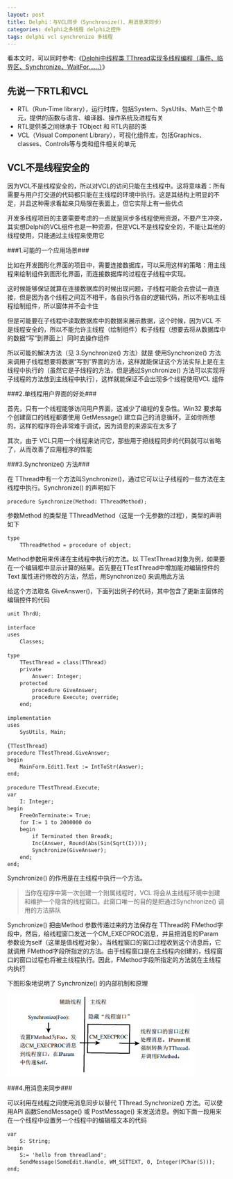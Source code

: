 ```yaml
---
layout: post
title: Delphi：与VCL同步（Synchronize()、用消息来同步）
categories: delphi之多线程 delphi之控件
tags: delphi vcl synchronize 多线程
---
```



看本文时，可以同时参考:《[Delphi中线程类 TThread实现多线程编程（事件、临界区、Synchronize、WaitFor……）](http://www.cnblogs.com/xumenger/p/4449925.html)》

先说一下RTL和VCL
----

* RTL（Run-Time library），运行时库，包括System、SysUtils、Math三个单元，提供的函数与语言、编译器、操作系统及进程有关
* RTL提供类之间继承于 TObject 和 RTL内部的类
* VCL（Visual Component Library），可视化组件库，包括Graphics、classes、Controls等与类和组件相关的单元


VCL不是线程安全的
---

因为VCL不是线程安全的，所以对VCL的访问只能在主线程中。这将意味着：所有需要与用户打交道的代码都只能在主线程的环境中执行。这是其结构上明显的不足，并且这种需求看起来只局限在表面上，但它实际上有一些优点

开发多线程项目的主要需要考虑的一点就是同步多线程使用资源，不要产生冲突，其实想Delphi的VCL组件也是一种资源，但是VCL不是线程安全的，不能让其他的线程使用，只能通过主线程来使用它

###1.可能的一个应用场景###

比如在开发图形化界面的项目中，需要连接数据库，可以采用这样的策略：用主线程来绘制组件到图形化界面，而连接数据库的过程在子线程中实现。

这时候能够保证就算在连接数据库的时候出现问题，子线程可能会去尝试一直连接，但是因为各个线程之间互不相干，各自执行各自的逻辑代码，所以不影响主线程绘制组件，所以窗体并不会卡住

但是可能要在子线程中读取数据库中的数据来展示数据，这个时候，因为VCL 不是线程安全的，所以不能允许主线程（绘制组件）和子线程（想要去将从数据库中的数据“写”到界面上）同时去操作组件

所以可能的解决方法（见 3.Synchronize() 方法）就是 使用Synchronize() 方法来调用子线程想要将数据“写到”界面的方法，这样就能保证这个方法实际上是在主线程中执行的（虽然它是子线程的方法，但是通过Synchronize() 方法可以实现将子线程的方法放到主线程中执行），这样就能保证不会出现多个线程使用VCL 组件

###2.单线程用户界面的好处###

首先，只有一个线程能够访问用户界面，这减少了编程的复杂性。Win32 要求每个创建窗口的线程都要使用 GetMessage() 建立自己的消息循环。正如你所想的，这样的程序将会非常难于调试，因为消息的来源实在太多了

其次，由于 VCL只用一个线程来访问它，那些用于把线程同步的代码就可以省略了，从而改善了应用程序的性能

###3.Synchronize() 方法###

在 TThread中有一个方法叫Synchronize()，通过它可以让子线程的一些方法在主线程中执行。Synchronize() 的声明如下

    procedure Synchronize(Method: TThreadMethod);

参数Method 的类型是 TThreadMethod（这是一个无参数的过程），类型的声明如下

    type
        TThreadMethod = procedure of object;

Method参数用来传递在主线程中执行的方法。以 TTestThread对象为例，如果要在一个编辑框中显示计算的结果。首先要在TTestThread中增加能对编辑控件的Text 属性进行修改的方法，然后，用Synchronize() 来调用此方法

给这个方法取名 GiveAnswer()，下面列出例子的代码，其中包含了更新主窗体的编辑控件的代码

    unit ThrdU;
    
    interface
    uses
        Classes;
    
    type
        TTestThread = class(TThread)
        private
            Answer: Integer;
        protected
            procedure GiveAnswer;
            procedure Execute; override;
        end;
    
    implementation
    uses
        SysUtils, Main;
    
    {TTestThread}
    procedure TTestThread.GiveAnswer;
    begin
        MainForm.Edit1.Text := IntToStr(Answer);
    end;
    
    procedure TTestThread.Execute;
    var
        I: Integer;
    begin
        FreeOnTerminate:= True;
        for I:= 1 to 2000000 do
        begin
            if Terminated then Breadk;
            Inc(Answer, Round(Abs(Sin(Sqrt(I))));
            Synchronize(GiveAnswer);
        end;
    end;

Synchronize() 的作用是在主线程中执行一个方法。

>当你在程序中第一次创建一个附属线程时，VCL 将会从主线程环境中创建和维护一个隐含的线程窗口。此窗口唯一的目的是把通过Synchronize() 调用的方法排队

Synchronize() 把由Method 参数传递过来的方法保存在 TThread的 FMethod字段中，然后，给线程窗口发送一个CM_EXECPROC消息，并且把消息的lParam 参数设为self（这里是值线程对象）。当线程窗口的窗口过程收到这个消息后，它就调用 FMethod字段所指定的方法。由于线程窗口是在主线程内创建的，线程窗口的窗口过程也将被主线程执行。因此，FMethod字段所指定的方法就在主线程内执行

下图形象地说明了 Synchronize() 的内部机制和原理

![img](../media/image/2015-05-15/synchronize.png "Image Title")

###4.用消息来同步###

可以利用在线程之间使用消息同步以替代 TThread.Synchronize() 方法。可以使用API 函数SendMessage() 或 PostMessage() 来发送消息。例如下面一段用来在一个线程中设置另一个线程中的编辑框文本的代码

    var
        S: String;
    begin
        S:= 'hello from threadland';
        SendMessage(SomeEdit.Handle, WM_SETTEXT, 0, Integer(PChar(S)));
    end;

　　
